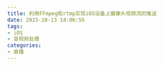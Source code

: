 ```yaml
---
title: 利用FFmpeg和rtmp实现iOS设备上摄像头视频流的推送
date: 2015-10-13 14:06:55
tags:
- iOS
- 音视频处理
categories:
- 直播
---
```


<!-- more -->